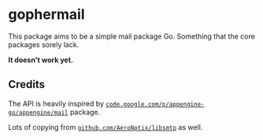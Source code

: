 # gophermail

This package aims to be a simple mail package Go.
Something that the core packages sorely lack.

**It doesn't work yet.**

## Credits

The API is heavily inspired by [`code.google.com/p/appengine-go/appengine/mail`](https://code.google.com/p/appengine-go/source/browse/appengine/mail/mail.go) package.

Lots of copying from [`github.com/AeroNotix/libsmtp`](https://github.com/AeroNotix/libsmtp/blob/master/smtp.go) as well.